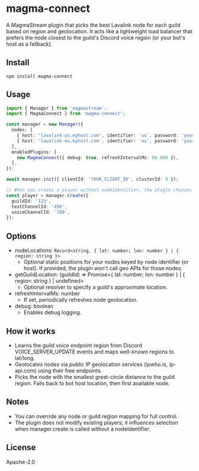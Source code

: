 # magma-connect

A MagmaStream plugin that picks the best Lavalink node for each guild based on region and geolocation. It acts like a lightweight load balancer that prefers the node closest to the guild's Discord voice region (or your bot's host as a fallback).

## Install

```
npm install magma-connect
```

## Usage

```ts
import { Manager } from 'magmastream';
import { MagmaConnect } from 'magma-connect';

const manager = new Manager({
  nodes: [
    { host: 'lavalink-us.myhost.com', identifier: 'us', password: 'youshallnotpass' },
    { host: 'lavalink-eu.myhost.com', identifier: 'eu', password: 'youshallnotpass' },
  ],
  enabledPlugins: [
    new MagmaConnect({ debug: true, refreshIntervalMs: 60_000 }),
  ],
});

await manager.init({ clientId: 'YOUR_CLIENT_ID', clusterId: 0 });

// When you create a player without nodeIdentifier, the plugin chooses the nearest node automatically
const player = manager.create({
  guildId: '123',
  textChannelId: '456',
  voiceChannelId: '789',
});
```

## Options

- nodeLocations: `Record<string, { lat: number; lon: number } | { region: string }>`
  - Optional static positions for your nodes keyed by node identifier (or host). If provided, the plugin won't call geo APIs for those nodes.
- getGuildLocation: (guildId) => Promise<{ lat: number; lon: number } | { region: string } | undefined>
  - Optional resolver to specify a guild's approximate location.
- refreshIntervalMs: number
  - If set, periodically refreshes node geolocation.
- debug: boolean
  - Enables debug logging.

## How it works

- Learns the guild voice endpoint region from Discord VOICE_SERVER_UPDATE events and maps well-known regions to lat/long.
- Geolocates nodes via public IP geolocation services (ipwho.is, ip-api.com) using their free endpoints.
- Picks the node with the smallest great-circle distance to the guild region. Falls back to bot host location, then first available node.

## Notes

- You can override any node or guild region mapping for full control.
- The plugin does not modify existing players; it influences selection when manager.create is called without a nodeIdentifier.

## License

Apache-2.0
